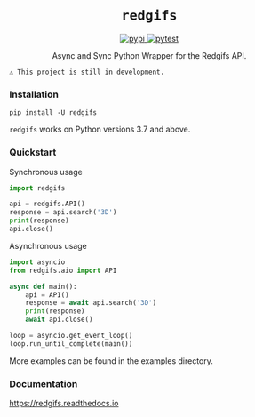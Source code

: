 <h1 align="center"> <code>redgifs</code> </h1>

<div align="center">
    <a href="https://pypi.org/project/redgifs">
        <img src="https://img.shields.io/pypi/v/redgifs.svg" alt="pypi">
    </a>
    <a href="https://github.com/scrazzz/redgifs/actions/workflows/test.yml">
        <img src="https://github.com/scrazzz/redgifs/actions/workflows/test.yml/badge.svg" alt="pytest">
    </a>
</div>

<p align="center"> Async and Sync Python Wrapper for the Redgifs API. </p>

```
⚠ This project is still in development.
```

### Installation
```
pip install -U redgifs
```

`redgifs` works on Python versions 3.7 and above.

### Quickstart
Synchronous usage
```py
import redgifs

api = redgifs.API()
response = api.search('3D')
print(response)
api.close()
```

Asynchronous usage
```py
import asyncio
from redgifs.aio import API

async def main():
    api = API()
    response = await api.search('3D')
    print(response)
    await api.close()

loop = asyncio.get_event_loop()
loop.run_until_complete(main())
```

More examples can be found in the examples directory.

### Documentation
https://redgifs.readthedocs.io

